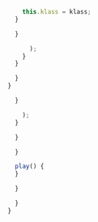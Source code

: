 ---
---




```js
```



```js
```









```js
```




```js
    this.klass = klass;
  }

  }

      );
    }
  }

  }
}
```


```js
  }

    );
  }

  }

  }

  play() {
  }

  }

  }
}
```


